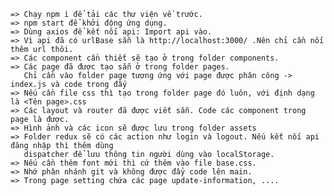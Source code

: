 
    => Chạy npm i để tải các thư viện về trước.
    => npm start để khởi động ứng dụng.
    => Dùng axios để kết nối api: Import api vào.
    => Vì api đã có urlBase sẵn là http://localhost:3000/ .Nên chỉ cần nối thêm url thôi.
    => Các component cần thiết sẽ tạo ở trong folder components.
    => Các page đã được tạo sẵn ở trong folder pages. 
       Chỉ cần vào folder page tương ứng với page được phân công -> index.js và code trong đấy
    => Nếu cần file css thì tạo trong folder page đó luôn, với định dạng là <Tên page>.css
    => Các layout và router đã được viết sẵn. Code các component trong page là được.
    => Hình ảnh và các icon sẽ được lưu trong folder assets
    => Folder redux sẽ có các action như login và logout. Nếu kết nối api đăng nhập thì thêm dùng
       dispatcher để lưu thông tin người dùng vào localStorage.
    => Nếu cần thêm font mới thì cứ thêm vào file base.css.
    => Nhớ phân nhánh git và không được đẩy code lên main.
    => Trong page setting chứa các page update-information, ....